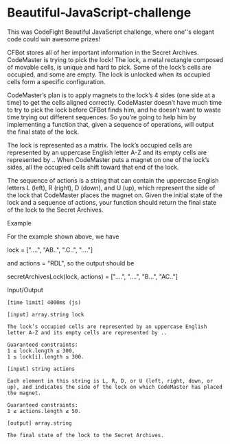 # Beautiful-JavaScript-challenge
This was CodeFight  Beautiful JavaScript challenge, where one''s elegant code could win awesome prizes! 

CFBot stores all of her important information in the Secret Archives. CodeMaster is trying to pick the lock! The lock, a metal rectangle composed of movable cells, is unique and hard to pick. Some of the lock’s cells are occupied, and some are empty. The lock is unlocked when its occupied cells form a specific configuration.

CodeMaster’s plan is to apply magnets to the lock’s 4 sides (one side at a time) to get the cells aligned correctly. CodeMaster doesn’t have much time to try to pick the lock before CFBot finds him, and he doesn’t want to waste time trying out different sequences. So you’re going to help him by implementing a function that, given a sequence of operations, will output the final state of the lock.

The lock is represented as a matrix. The lock’s occupied cells are represented by an uppercase English letter A-Z and its empty cells are represented by .. When CodeMaster puts a magnet on one of the lock’s sides, all the occupied cells shift toward that end of the lock.

The sequence of actions is a string that can contain the uppercase English letters L (left), R (right), D (down), and U (up), which represent the side of the lock that CodeMaster places the magnet on.
Given the initial state of the lock and a sequence of actions, your function should return the final state of the lock to the Secret Archives.

Example

For the example shown above, we have

lock = ["....",
        "AB..",
        ".C..",
        "...."]

and actions = "RDL", so the output should be

secretArchivesLock(lock, actions) = ["....",
                                     "....",
                                     "B...",
                                     "AC.."]

Input/Output

    [time limit] 4000ms (js)

    [input] array.string lock

    The lock’s occupied cells are represented by an uppercase English letter A-Z and its empty cells are represented by ..

    Guaranteed constraints:
    1 ≤ lock.length ≤ 300,
    1 ≤ lock[i].length ≤ 300.

    [input] string actions

    Each element in this string is L, R, D, or U (left, right, down, or up), and indicates the side of the lock on which CodeMaster has placed the magnet.

    Guaranteed constraints:
    1 ≤ actions.length ≤ 50.

    [output] array.string

    The final state of the lock to the Secret Archives.
